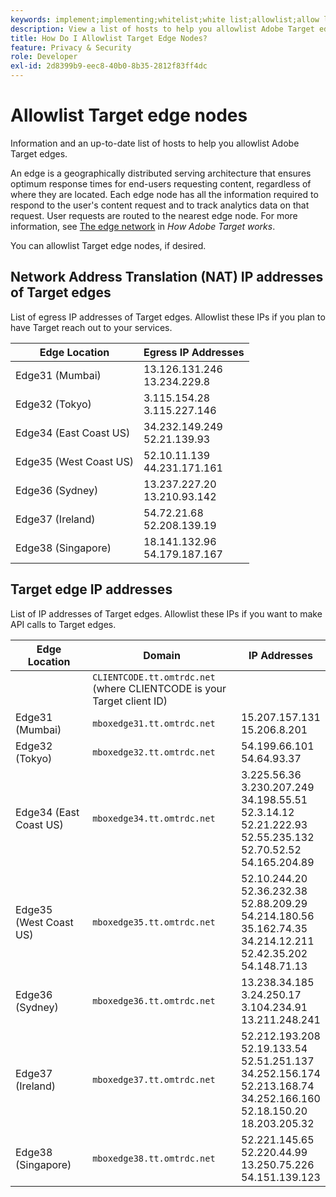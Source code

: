```yaml
---
keywords: implement;implementing;whitelist;white list;allowlist;allow list;edge;edges
description: View a list of hosts to help you allowlist Adobe Target edges (geographically distributed serving nodes that ensure optimum response times end users).
title: How Do I Allowlist Target Edge Nodes?
feature: Privacy & Security
role: Developer
exl-id: 2d8399b9-eec8-40b0-8b35-2812f83ff4dc
---
```

# Allowlist Target edge nodes

Information and an up-to-date list of hosts to help you allowlist Adobe Target edges.

An edge is a geographically distributed serving architecture that ensures optimum response times for end-users requesting content, regardless of where they are located. Each edge node has all the information required to respond to the user's content request and to track analytics data on that request. User requests are routed to the nearest edge node. For more information, see [The edge network](/help/main/c-intro/how-target-works.md#concept_0AE2ED8E9DE64288A8B30FCBF1040934) in *How Adobe Target works*.

You can allowlist Target edge nodes, if desired. 

## Network Address Translation (NAT) IP addresses of Target edges

List of egress IP addresses of Target edges. Allowlist these IPs if you plan to have Target reach out to your services.

|Edge Location|Egress IP Addresses|
| --- | --- |
|Edge31 (Mumbai)|13.126.131.246<br>13.234.229.8|
|Edge32 (Tokyo)|3.115.154.28<br>3.115.227.146|
|Edge34 (East Coast US)|34.232.149.249<br>52.21.139.93|
|Edge35 (West Coast US)|52.10.11.139<br>44.231.171.161|
|Edge36 (Sydney)|13.237.227.20<br>13.210.93.142|
|Edge37 (Ireland)|54.72.21.68<br>52.208.139.19|
|Edge38 (Singapore)|18.141.132.96<br>54.179.187.167|

## Target edge IP addresses

List of IP addresses of Target edges. Allowlist these IPs if you want to make API calls to Target edges.

|Edge Location|Domain|IP Addresses|
| --- | --- | --- |
||`CLIENTCODE.tt.omtrdc.net`<br>(where CLIENTCODE is your Target client ID)||
|Edge31 (Mumbai)|`mboxedge31.tt.omtrdc.net`|15.207.157.131<br>15.206.8.201|
|Edge32 (Tokyo)|`mboxedge32.tt.omtrdc.net`|54.199.66.101<br>54.64.93.37|
|Edge34 (East Coast US)|`mboxedge34.tt.omtrdc.net`|3.225.56.36<br>3.230.207.249<br>34.198.55.51<br>52.3.14.12<br>52.21.222.93<br>52.55.235.132<br>52.70.52.52<br>54.165.204.89|
|Edge35 (West Coast US)|`mboxedge35.tt.omtrdc.net`|52.10.244.20<br>52.36.232.38<br>52.88.209.29<br>54.214.180.56<br>35.162.74.35<br>34.214.12.211<br>52.42.35.202<br>54.148.71.13|
|Edge36 (Sydney)|`mboxedge36.tt.omtrdc.net`|13.238.34.185<br>3.24.250.17<br>3.104.234.91<br>13.211.248.241|
|Edge37 (Ireland)|`mboxedge37.tt.omtrdc.net`|52.212.193.208<br>52.19.133.54<br>52.51.251.137<br>34.252.156.174<br>52.213.168.74<br>34.252.166.160<br>52.18.150.20<br>18.203.205.32|
|Edge38 (Singapore)|`mboxedge38.tt.omtrdc.net`|52.221.145.65<br>52.220.44.99<br>13.250.75.226<br>54.151.139.123|
